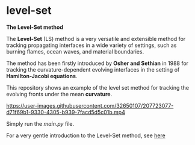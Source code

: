 # level-set

**The Level-Set method** 

The **Level-Set** (LS) method is a very versatile and extensible method for tracking 
propagating interfaces in a wide variety of settings, such as burning flames, 
ocean waves, and material boundaries.

The method has been firstly introduced by **Osher and Sethian** in 1988 for tracking the 
curvature-dependent evolving interfaces in the setting of **Hamilton-Jacobi equations**.

This repository shows an example of the level set method 
for tracking the evolving fronts under the mean **curvature**.



https://user-images.githubusercontent.com/32650107/207723077-d71f69b1-9330-4305-b939-7facd5d5c01b.mp4



Simply run the *main.py* file.

For a very gentle introduction to the Level-Set method, 
see [here](http://leonardorocchi.info/topics-pages/math/level-set-method/level-set-method.html)